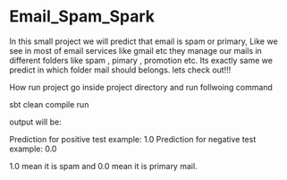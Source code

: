 # Email_Spam_Spark
In this small project we will predict that email is spam or primary, Like we see in most of email services like gmail etc they manage our mails in different folders like spam , pimary , promotion etc. Its exactly same we predict in which folder mail should belongs. lets check out!!!

How run project go inside project directory and run follwoing command

sbt clean compile run


output will be:

Prediction for positive test example: 1.0
Prediction for negative test example: 0.0

1.0 mean it is spam and 0.0 mean it is primary mail.
